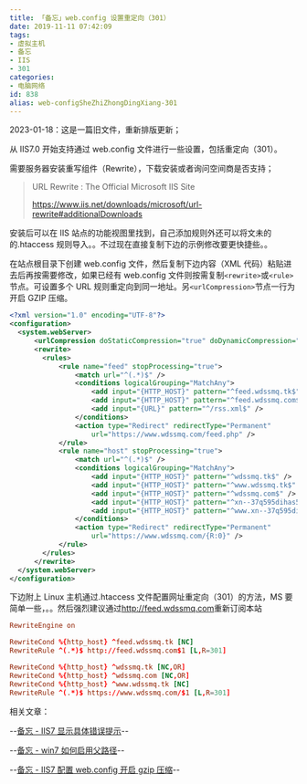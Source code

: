 ```yaml
---
title: 「备忘」web.config 设置重定向（301）
date: 2019-11-11 07:42:09
tags:
- 虚拟主机
- 备忘
- IIS
- 301
categories:
- 电脑网络
id: 838
alias: web-configSheZhiZhongDingXiang-301
---
```


2023-01-18：这是一篇旧文件，重新排版更新；

从 IIS7.0 开始支持通过 web.config 文件进行一些设置，包括重定向（301）。

需要服务器安装重写组件（Rewrite），下载安装或者询问空间商是否支持；

> URL Rewrite : The Official Microsoft IIS Site
>
> https://www.iis.net/downloads/microsoft/url-rewrite#additionalDownloads

安装后可以在 IIS 站点的功能视图里找到，自己添加规则外还可以将文未的的.htaccess 规则导入。。不过现在直接复制下边的示例修改要更快捷些。。

在站点根目录下创建 web.config 文件，然后复制下边内容（XML 代码）粘贴进去后再按需要修改，如果已经有 web.config 文件则按需复制`<rewrite>`或`<rule>`节点。可设置多个 URL 规则重定向到同一地址。另`<urlCompression>`节点一行为开启 GZIP 压缩。

```xml
<?xml version="1.0" encoding="UTF-8"?>
<configuration>
  <system.webServer>
      <urlCompression doStaticCompression="true" doDynamicCompression="true" />
      <rewrite>
        <rules>
            <rule name="feed" stopProcessing="true">
                <match url="^(.*)$" />
                <conditions logicalGrouping="MatchAny">
                    <add input="{HTTP_HOST}" pattern="^feed.wdssmq.tk$" />
                    <add input="{HTTP_HOST}" pattern="^feed.wdssmq.com$" />
                    <add input="{URL}" pattern="^/rss.xml$" />
                </conditions>
                <action type="Redirect" redirectType="Permanent"
                    url="https://www.wdssmq.com/feed.php" />
            </rule>
            <rule name="host" stopProcessing="true">
                <match url="^(.*)$" />
                <conditions logicalGrouping="MatchAny">
                    <add input="{HTTP_HOST}" pattern="^wdssmq.tk$" />
                    <add input="{HTTP_HOST}" pattern="^www.wdssmq.tk$" />
                    <add input="{HTTP_HOST}" pattern="^wdssmq.com$" />
                    <add input="{HTTP_HOST}" pattern="^xn--37q595dihas5a.tk$" />
                    <add input="{HTTP_HOST}" pattern="^www.xn--37q595dihas5a.tk$" />
                </conditions>
                <action type="Redirect" redirectType="Permanent"
                    url="https://www.wdssmq.com/{R:0}" />
            </rule>
        </rules>
      </rewrite>
  </system.webServer>
</configuration>
```

下边附上 Linux 主机通过.htaccess 文件配置网址重定向（301）的方法，MS 要简单一些，。。然后强烈建议通过<http://feed.wdssmq.com>重新订阅本站

```conf
RewriteEngine on

RewriteCond %{http_host} ^feed.wdssmq.tk [NC]
RewriteRule ^(.*)$ http://feed.wdssmq.com$1 [L,R=301]

RewriteCond %{http_host} ^wdssmq.tk [NC,OR]
RewriteCond %{http_host} ^wdssmq.com [NC,OR]
RewriteCond %{http_host} ^www.wdssmq.tk [NC]
RewriteRule ^(.*)$ https://www.wdssmq.com/$1 [L,R=301]
```

相关文章：

\--[备忘 - IIS7 显示具体错误提示](https://www.wdssmq.com/post/BeiWang-IIS7XianShiJuTiCuoWuTiShi.html "备忘 - IIS7 显示具体错误提示")--

\--[备忘 - win7 如何启用父路径](https://www.wdssmq.com/post/bei-wang-win7ru-he-qi-yong-fu-lu-jing.html "备忘 - win7 如何启用父路径")--

\--[备忘 - IIS7 配置 web.config 开启 gzip 压缩](https://www.wdssmq.com/post/BeiWang-IIS7PeiZhiweb-configKaiQigzipYaSuo.html "备忘 - IIS7 配置 web.config 开启 gzip 压缩")--

<!--838-->
